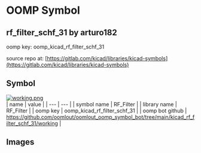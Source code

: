 # OOMP Symbol  
## rf_filter_schf_31  by arturo182  
  
oomp key: oomp_kicad_rf_filter_schf_31  
  
source repo at: [https://gitlab.com/kicad/libraries/kicad-symbols](https://gitlab.com/kicad/libraries/kicad-symbols)  
## Symbol  
  
[![working.png](working_600.png)](working.png)  
| name | value | 
| --- | --- | 
| symbol name | RF_Filter | 
| library name | RF_Filter | 
| oomp key | oomp_kicad_rf_filter_schf_31 | 
| oomp bot github | https://github.com/oomlout/oomlout_oomp_symbol_bot/tree/main/kicad_rf_filter_schf_31/working | 
## Images  
